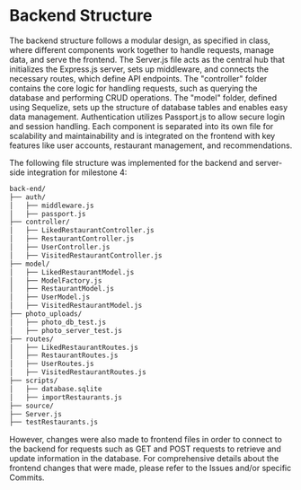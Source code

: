 # Backend Structure
The backend structure follows a modular design, as specified in class, where different components work together to handle requests, manage data, and serve the frontend. The Server.js file acts as the central hub that initializes the Express.js server, sets up middleware, and connects the necessary routes, which define API endpoints. The "controller" folder contains the core logic for handling requests, such as querying the database and performing CRUD operations. The "model" folder, defined using Sequelize, sets up the structure of database tables and enables easy data management. Authentication utilizes Passport.js to allow secure login and session handling. Each component is separated into its own file for scalability and maintainability and is integrated on the frontend with key features like user accounts, restaurant management, and recommendations.

The following file structure was implemented for the backend and server-side integration for milestone 4:

```html
back-end/
├── auth/
│   ├── middleware.js
│   ├── passport.js
├── controller/
│   ├── LikedRestaurantController.js
│   ├── RestaurantController.js
│   ├── UserController.js
│   ├── VisitedRestaurantController.js
├── model/
│   ├── LikedRestaurantModel.js
│   ├── ModelFactory.js
│   ├── RestaurantModel.js
│   ├── UserModel.js
│   ├── VisitedRestaurantModel.js
├── photo_uploads/
│   ├── photo_db_test.js
│   ├── photo_server_test.js
├── routes/
│   ├── LikedRestaurantRoutes.js
│   ├── RestaurantRoutes.js
│   ├── UserRoutes.js
│   ├── VisitedRestaurantRoutes.js
├── scripts/
│   ├── database.sqlite
│   ├── importRestaurants.js
├── source/
├── Server.js
├── testRestaurants.js
```

However, changes were also made to frontend files in order to connect to the backend for requests such as GET and POST requests to retrieve and update information in the database. For comprehensive details about the frontend changes that were made, please refer to the Issues and/or specific Commits.

